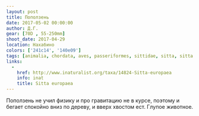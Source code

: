 ```yaml
---
layout: post
title: Поползень
date: 2017-05-02 00:00:00
author: Д.Г.
gear: [70D , 55-250mm]
shoot_date: 2017-04-29
location: Нахабино
colors: ['241c14', '140e09']
tags: [animalia, chordata, aves, passeriformes, sittidae, sitta, sitta europaea]
links:
  -
    href: http://www.inaturalist.org/taxa/14824-Sitta-europaea
    info: inat
    title: Sitta europaea
---
```

Поползень не учил физику и про гравитацию не в курсе, поэтому и бегает спокойно вниз по дереву, и вверх хвостом ест. Глупое животное.
